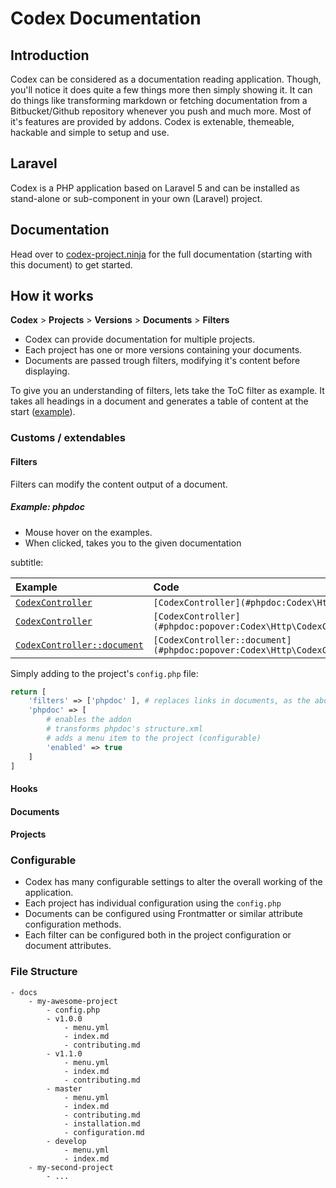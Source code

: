 <!---
title: Overview
subtitle: Codex Documentation
buttons:
  type: groups
  groups:
    code_links:
      github: 
        text: Github
        href: https://github.com/codex-project/codex
        target: _blank
      packagist:
        text: Packagist
        href: https://github.com/codex-project/codex
        target: _blank
    
-->

# Codex Documentation

## Introduction

Codex can be considered as a documentation reading application. Though, you'll notice it does quite a few things more then simply showing it.
It can do things like transforming markdown or fetching documentation from a Bitbucket/Github repository whenever you push and much more.
Most of it's features are provided by addons. Codex is extenable, themeable, hackable and simple to setup and use.


## Laravel
Codex is a PHP application based on Laravel 5 and can be installed as stand-alone or sub-component in your own (Laravel) project.

<!--*codex:general:hide*-->
## Documentation
Head over to [codex-project.ninja](http://codex-project.ninja) for the full documentation (starting with this document) to get started.
<!--*codex:/general:hide*-->

## How it works

**Codex** > **Projects** > **Versions** > **Documents** > **Filters**

- Codex can provide documentation for multiple projects. 
- Each project has one or more versions containing your documents. 
- Documents are passed trough filters, modifying it's content before displaying.

To give you an understanding of filters, lets take the ToC filter as example. It takes all headings in a document and generates a table of content at the start ([example](#)).

### Customs / extendables
#### Filters
Filters can modify the content output of a document. 

##### Example: phpdoc
- Mouse hover on the examples.
- When clicked, takes you to the given documentation

subtitle: <!--*codex:attribute:print('subtitle')*-->

<!--*codex:table:responsive(123, 'hello', true)*-->

| Example                                                                             | Code                                                                                |
|:------------------------------------------------------------------------------------|:------------------------------------------------------------------------------------|
| [`CodexController`](#phpdoc:Codex\Http\CodexController)                             | `[CodexController](#phpdoc:Codex\Http\CodexController)`                             |
| [`CodexController`](#phpdoc:popover:Codex\Http\CodexController)                     | `[CodexController](#phpdoc:popover:Codex\Http\CodexController)`                     |
| [`CodexController::document`](#phpdoc:popover:Codex\Http\CodexController::document) | `[CodexController::document](#phpdoc:popover:Codex\Http\CodexController::document)` |

<!--*codex:/table:responsive*-->

Simply adding to the project's `config.php` file:
```php
return [
    'filters' => ['phpdoc' ], # replaces links in documents, as the above example shows
    'phpdoc' => [
        # enables the addon
        # transforms phpdoc's structure.xml
        # adds a menu item to the project (configurable)
        'enabled' => true 
    ]
]
```

#### Hooks

#### Documents

#### Projects

### Configurable
- Codex has many configurable settings to alter the overall working of the application.
- Each project has individual configuration using the `config.php`
- Documents can be configured using Frontmatter or similar attribute configuration methods.  
- Each filter can be configured both in the project configuration or document attributes.


### File Structure
```
- docs
    - my-awesome-project
        - config.php
        - v1.0.0
            - menu.yml
            - index.md
            - contributing.md
        - v1.1.0
            - menu.yml
            - index.md
            - contributing.md
        - master
            - menu.yml
            - index.md
            - contributing.md
            - installation.md
            - configuration.md
        - develop
            - menu.yml
            - index.md
    - my-second-project
        - ...
```

